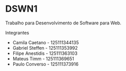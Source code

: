 # DSWN1
Trabalho para Desenvolvimento de Software para Web.


Integrantes

- Camila Caetano - 125111344135
- Gabriel Steffen - 125111353992
- Filipe Anestidis - 125111363103
- Mateus Timm - 125111369651
- Paulo Converso - 125111373916